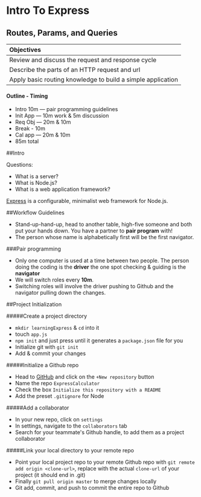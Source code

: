 # Intro To Express
## Routes, Params, and Queries


| Objectives |
| :---- |
| Review and discuss the request and response cycle |
| Describe the parts of an HTTP request and url  |
| Apply basic routing knowledge to build a simple application |

#### Outline - Timing

* Intro 10m — pair programming guidelines
* Init App — 10m work & 5m discussion
* Req Obj — 20m & 10m
* Break - 10m
* Cal app — 20m & 10m 
* 85m total


##Intro

Questions: 

* What is a server?
* What is Node.js?
* What is a web application framework?

[Express](http://expressjs.com/) is a configurable, minimalist web framework for Node.js.


##Workflow Guidelines

* Stand-up-hand-up, head to another table, high-five someone and both put your hands down. You have a partner to **pair program** with!
* The person whose name is alphabetically first will be the first navigator.

###Pair programming

* Only one computer is used at a time between two people. The person doing the coding is the **driver** the one spot checking & guiding is the **navigator**
* We will switch roles every **10m**.
* Switching roles will involve the driver pushing to Github and the navigator pulling down the changes.
  

##Project Initialization

#####Create a project directory

* `mkdir learningExpress` & `cd` into it
* touch `app.js`
* `npm init` and just press <enter> until it generates a `package.json` file for you
* Initialize git with `git init`
* Add & commit your changes

#####Initialize a Github repo

* Head to [GitHub](http://www.github.com) and click on the `+New repository` button
* Name the repo `ExpressCalculator`
* Check the box `Initialize this repository with a README`
* Add the preset `.gitignore` for Node

#####Add a collaborator

* In your new repo, click on `settings`
* In settings, navigate to the `collaborators` tab
* Search for your teammate's Github handle, to add them as a project collaborator

#####Link your local directory to your remote repo

* Point your local project repo to your remote Github repo with `git remote add origin <clone-url>`, replace with the actual `clone-url` of your project (it should end in .git)
*  Finally `git pull origin master` to merge changes locally
*  Git add, commit, and push to commit the entire repo to Github
